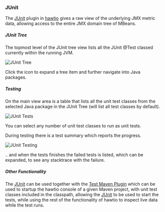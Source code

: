 ### JUnit

The [JUnit](#/junit/tests/) plugin in [hawtio](http://hawt.io "hawtio") gives a raw view of the underlying JMX metric data, allowing access to the entire JMX domain tree of MBeans.

##### JUnit Tree #####

The topmost level of the JUnit tree view lists all the JUnit @Test classed currently within the running JVM.

![JUnit Tree](app/junit/doc/img/junit-tree.png "JUnit Tree")

Click the <i class='icon-chevron-right'></i> icon to expand a tree item and further navigate into Java packages.


##### Testing #####

On the main view area is a table that lists all the unit test classes from the selected Java package in the JUnit Tree (will list all test classes by default).

![JUnit Tests](app/junit/doc/img/junit-tests.png "JUnit Tests")

You can select any number of unit test classes to run as unit tests.

During testing there is a test summary which reports the progress.

![JUnit Testing](app/junit/doc/img/junit-testing.png "JUnit Testing")

.. and when the tests finishes the failed tests is listed, which can be expanded, to see any stacktrace with the failure.


##### Other Functionality #####

The [JUnit](#/junit/) can be used together with the [Test Maven Plugin](http://hawt.io/maven/) which can be used to startup
the hawtio console of a given Maven project, with unit test classes included in the classpath, allowing the [JUnit](#/junit/)
to be used to start the tests, while using the rest of the functionality of hawtio to inspect live data while the test runs.
